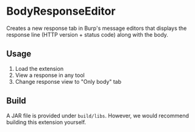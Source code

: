# BodyResponseEditor
Creates a new response tab in Burp's message editors that displays the response line (HTTP version + status code) along with the body.

## Usage
1. Load the extension
2. View a response in any tool
3. Change response view to "Only body" tab

## Build
A JAR file is provided under `build/libs`.
However, we would recommend building this extension yourself.
